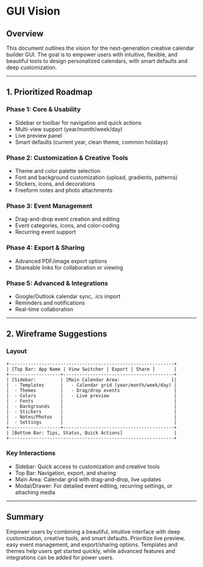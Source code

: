 # GUI Vision

## Overview
This document outlines the vision for the next-generation creative calendar builder GUI. The goal is to empower users with intuitive, flexible, and beautiful tools to design personalized calendars, with smart defaults and deep customization.

---

## 1. Prioritized Roadmap

### Phase 1: Core & Usability
- Sidebar or toolbar for navigation and quick actions
- Multi-view support (year/month/week/day)
- Live preview panel
- Smart defaults (current year, clean theme, common holidays)

### Phase 2: Customization & Creative Tools
- Theme and color palette selection
- Font and background customization (upload, gradients, patterns)
- Stickers, icons, and decorations
- Freeform notes and photo attachments

### Phase 3: Event Management
- Drag-and-drop event creation and editing
- Event categories, icons, and color-coding
- Recurring event support

### Phase 4: Export & Sharing
- Advanced PDF/image export options
- Shareable links for collaboration or viewing

### Phase 5: Advanced & Integrations
- Google/Outlook calendar sync, .ics import
- Reminders and notifications
- Real-time collaboration

---

## 2. Wireframe Suggestions

### Layout
```
+-------------------------------------------------------------+
| [Top Bar: App Name | View Switcher | Export | Share ]       |
+-------------------+-----------------------------------------+
| [Sidebar:         | [Main Calendar Area:                   ]|
|  - Templates      |   - Calendar grid (year/month/week/day) |
|  - Themes         |   - Drag/drop events                    |
|  - Colors         |   - Live preview                        |
|  - Fonts          |                                         |
|  - Backgrounds    |                                         |
|  - Stickers       |                                         |
|  - Notes/Photos   |                                         |
|  - Settings       |                                         |
+-------------------+-----------------------------------------+
| [Bottom Bar: Tips, Status, Quick Actions]                   |
+-------------------------------------------------------------+
```

### Key Interactions
- Sidebar: Quick access to customization and creative tools
- Top Bar: Navigation, export, and sharing
- Main Area: Calendar grid with drag-and-drop, live updates
- Modal/Drawer: For detailed event editing, recurring settings, or attaching media

---

## Summary
Empower users by combining a beautiful, intuitive interface with deep customization, creative tools, and smart defaults. Prioritize live preview, easy event management, and export/sharing options. Templates and themes help users get started quickly, while advanced features and integrations can be added for power users.
